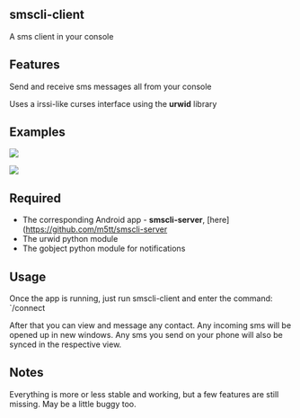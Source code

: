 ## smscli-client
A sms client in your console

## Features
Send and receive sms messages all from your console

Uses a irssi-like curses interface using the **urwid** library

## Examples

![](http://i.imgur.com/z5ZzOLY.png)

![](http://i.imgur.com/8Bs508x.png)

## Required

* The corresponding Android app - **smscli-server**, [here](https://github.com/m5tt/smscli-server
* The urwid python module
* The gobject python module for notifications

## Usage

Once the app is running, just run smscli-client and enter the command:
`/connect <ip> <port>

After that you can view and message any contact. Any incoming sms will be opened up in new windows.
Any sms you send on your phone will also be synced in the respective view.

## Notes

Everything is more or less stable and working, but a few features are still missing. May be a little buggy too.



